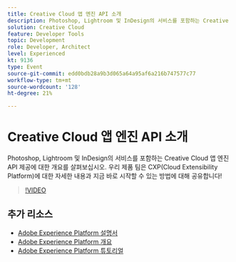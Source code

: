 ```yaml
---
title: Creative Cloud 앱 엔진 API 소개
description: Photoshop, Lightroom 및 InDesign의 서비스를 포함하는 Creative Cloud 앱 엔진 API 제공에 대한 개요를 살펴보십시오. 우리 제품 팀은 CXP(Cloud Extensibility Platform)에 대한 자세한 내용과 지금 바로 시작할 수 있는 방법에 대해 공유합니다!
solution: Creative Cloud
feature: Developer Tools
topic: Development
role: Developer, Architect
level: Experienced
kt: 9136
type: Event
source-git-commit: edd0bdb28a9b3d065a64a95af6a216b747577c77
workflow-type: tm+mt
source-wordcount: '128'
ht-degree: 21%

---
```


# Creative Cloud 앱 엔진 API 소개

Photoshop, Lightroom 및 InDesign의 서비스를 포함하는 Creative Cloud 앱 엔진 API 제공에 대한 개요를 살펴보십시오. 우리 제품 팀은 CXP(Cloud Extensibility Platform)에 대한 자세한 내용과 지금 바로 시작할 수 있는 방법에 대해 공유합니다!

>[!VIDEO](https://video.tv.adobe.com/v/337594/?quality=12&learn=on&hidetitle=true)

## 추가 리소스

- [Adobe Experience Platform 설명서](https://experienceleague.adobe.com/docs/experience-platform.html)
- [Adobe Experience Platform 개요](https://experienceleague.adobe.com/docs/experience-platform/landing/home.html?lang=ko)
- [Adobe Experience Platform 튜토리얼](https://experienceleague.adobe.com/docs/platform-learn/tutorials/overview.html?lang=en)
